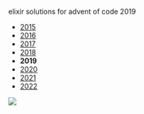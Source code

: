 elixir solutions for advent of code 2019

* [2015](https://github.com/thth/aoc_2015)
* [2016](https://github.com/thth/aoc_2016)
* [2017](https://github.com/thth/aoc_2017)
* [2018](https://github.com/thth/aoc_2018)
* __2019__
* [2020](https://github.com/thth/aoc_2020)
* [2021](https://github.com/thth/aoc_2021)
* [2022](https://github.com/thth/aoc_2022)

![](https://user-images.githubusercontent.com/7574985/101267438-8b884c00-370d-11eb-8f38-beb3a17f2131.png)